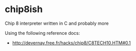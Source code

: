 # chip8ish
Chip 8 interpreter written in C and probably more

Using the following reference docs:
* http://devernay.free.fr/hacks/chip8/C8TECH10.HTM#0.1